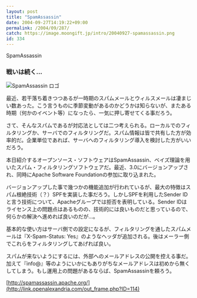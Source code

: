 ```yaml
---
layout: post
title: "SpamAssassin"
date: 2004-09-27T14:19:22+09:00
permalink: /2004/09/287/
catch: https://image.moongift.jp/intro/20040927-spamassassin.png
id: 334
---
```

SpamAssassin  
<!--more-->

### 戦いは続く…
  

![SpamAssassin ロゴ](https://image.moongift.jp/intro/20040927-spamassassin.png "SpamAssassin ロゴ")

  

最近、若干落ち着きつつあるが一時期のスパムメールとウィルスメールは凄まじい数あった。こう言うものに季節変動があるのかどうかは知らないが、またある時期（何かのイベント等）になったら、一気に押し寄せてくる事だろう。

  

さて、そんなスパムであるが対応法としては二つ考えられる。ローカルでのフィルタリングか、サーバでのフィルタリングだ。スパム情報は皆で共有した方が効率的だ。企業単位であれば、サーバへのフィルタリング導入を検討した方がいいだろう。

  

本日紹介するオープンソース・ソフトウェアはSpamAssassin、ベイズ理論を用いたスパム・フィルタリングソフトウェアだ。最近、3.0にバージョンアップされ、同時にApache Software Foundationの参加に取り込まれた。

  

バージョンアップした事で幾つかの機能追加が行われているが、最大の特徴はスパム根絶技術（？）SPFを実装した事だろう。しかしSPFを利用したSender IDと言う技術について、Apacheグループでは拒否を表明している。Sender IDはライセンス上の問題点はあるものの、技術的には良いものだと思っているので、何らかの解決へ進めれば良いのだが…。

  

基本的な使い方はサーバ側での設定になるが、フィルタリングを通したスパムメールは『X-Spam-Status: Yes』のようなヘッダが追加される。後はメーラー側でこれらをフィルタリングしてあげれば良い。

  

スパムが来ないようにするには、外部へのメールアドレスの公開を控える事だ。加えて『info@』等のようにいかにもありがちなメールアドレスは初めから無くしてしまう。もし運用上の問題があるならば、SpamAssassinを頼ろう。

  

[http://spamassassin.apache.org/](http://link.openalexandria.com/out_frame.php?ID=114)

